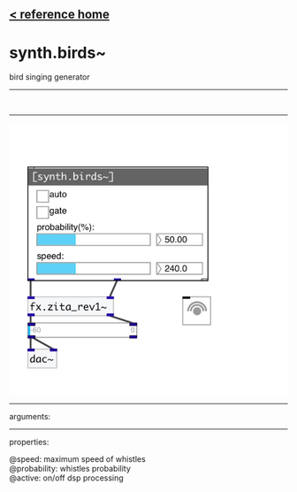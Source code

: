 [< reference home](index.html)
---

# synth.birds~


bird singing generator

---

<br>


---


![example](examples/synth.birds~-example.jpg)

---
arguments:


---
properties:

@speed: 
            maximum speed of whistles<br>
@probability: 
            whistles probability<br>
@active: on/off dsp
            processing<br>

